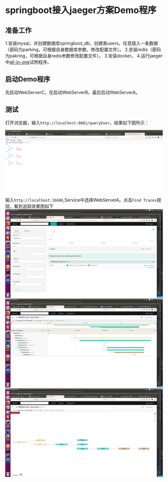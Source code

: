 # springboot接入jaeger方案Demo程序

## 准备工作

1.安装mysql，并创建数据库springboot_db，创建表users，任意插入一条数据（密码为parking，可根据自身数据库参数，修改配置文件）。
2.安装redis（密码为pakring，可根据自身redis参数修改配置文件）。
3.安装docker。
4.运行jaeger中[all-in-one](https://www.jaegertracing.io/docs/1.13/getting-started/#all-in-one)试例程序。

## 启动Demo程序

先启动WebServerC，在启动WebServerB，最后启动WebServerA。

## 测试

打开浏览器，输入`http://localhost:8081/queryUser`，结果如下图所示：

![查询结果图](./查询结果图.png)

输入`http://localhost:16686`,Service中选择WebServerA。点击`Find Traces`按钮，看到追踪效果图如下
![追踪效果图1](./追踪效果图1.png)
![追踪效果图2](./追踪效果图2.png)
![追踪效果图3](./追踪效果图3.png)

